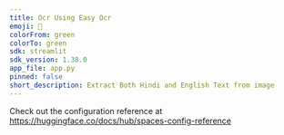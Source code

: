 ```yaml
---
title: Ocr Using Easy Ocr
emoji: 🚀
colorFrom: green
colorTo: green
sdk: streamlit
sdk_version: 1.38.0
app_file: app.py
pinned: false
short_description: Extract Both Hindi and English Text from image
---
```


Check out the configuration reference at https://huggingface.co/docs/hub/spaces-config-reference
